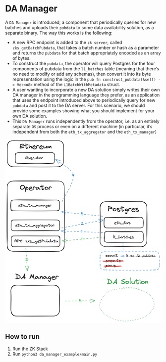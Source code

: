 # DA Manager

A `DA Manager` is introduced, a component that periodically queries for new batches and uploads their `pubdata` to some
data availability solution, as a separate binary. The way this works is the following:

- A new RPC endpoint is added to the `zk server`, called `zks_getBatchPubdata`, that takes a batch number or hash as a
  parameter and returns the `pubdata` for that batch appropriately encoded as an array of bytes.
- To construct the `pubdata`, the operator will query Postgres for the four components of pubdata from the `l1_batches`
  table (meaning that there’s no need to modify or add any schemas), then convert it into its byte representation using
  the logic in the `pub fn construct_pubdata(&self) -> Vec<u8>` method of the `L1BatchWithMetadata` struct.
- A user wanting to incorporate a new DA solution simply writes their own DA manager in the programming language they
  prefer, as an application that uses the endpoint introduced above to periodically query for new `pubdata` and post it
  to the DA server. For this scenario, we should provide some examples showing what you should implement for your own DA
  solution.
- This `DA Manager` runs independently from the operator, i.e. as an entirely separate `OS` process or even on a
  different machine (in particular, it’s independent from both the `eth_tx_aggregator` and the `eth_tx_manager`)

![DA Manager](assets/da_manager.png)

## How to run

1. Run the ZK Stack
2. Run `python3 da_manager_example/main.py`
